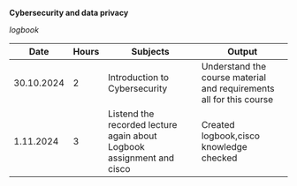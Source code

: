 **Cybersecurity and data privacy**

*logbook*


| Date  |  Hours  |  Subjects | Output |
|--------------|---------------|--------------|---------------|
| 30.10.2024   | 2  | Introduction to Cybersecurity | Understand the course material and requirements all for this course |
| 1.11.2024   | 3  | Listend the recorded lecture again about Logbook assignment and cisco | Created logbook,cisco knowledge checked |

